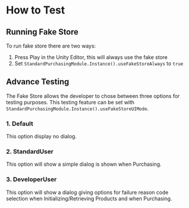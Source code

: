 # How to Test

## Running Fake Store

To run fake store there are two ways:
1. Press Play in the Unity Editor, this will always use the fake store
2. Set `StandardPurchasingModule.Instance().useFakeStoreAlways` to `true`

## Advance Testing
The Fake Store allows the developer to chose between three options for testing purposes. This testing feature can be set with `StandardPurchasingModule.Instance().useFakeStoreUIMode`.

### 1. Default
This option display no dialog.

### 2. StandardUser
This option will show a simple dialog is shown when Purchasing.

### 3. DeveloperUser
This option will show a dialog giving options for failure reason code selection when Initializing/Retrieving Products and when Purchasing.
